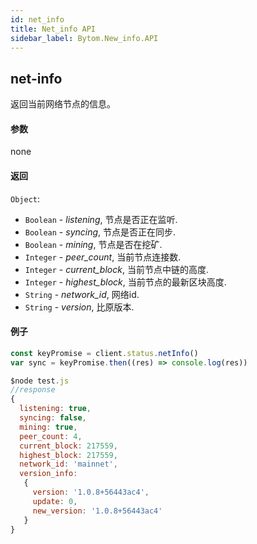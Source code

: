 ```yaml
---
id: net_info
title: Net_info API
sidebar_label: Bytom.New_info.API
---
```


## net-info

返回当前网络节点的信息。

#### 参数

none

#### 返回

`Object`:

- `Boolean` - *listening*, 节点是否正在监听.
- `Boolean` - *syncing*, 节点是否正在同步.
- `Boolean` - *mining*, 节点是否在挖矿.
- `Integer` - *peer_count*, 当前节点连接数.
- `Integer` - *current_block*, 当前节点中链的高度.
- `Integer` - *highest_block*, 当前节点的最新区块高度.
- `String` - *network_id*, 网络id.
- `String` - *version*, 比原版本.

#### 例子
```js
const keyPromise = client.status.netInfo()
var sync = keyPromise.then((res) => console.log(res)) 
```
```js
$node test.js
//response
{ 
  listening: true,
  syncing: false,
  mining: true,
  peer_count: 4,
  current_block: 217559,
  highest_block: 217559,
  network_id: 'mainnet',
  version_info:
   { 
     version: '1.0.8+56443ac4',
     update: 0,
     new_version: '1.0.8+56443ac4' 
   } 
}
```

